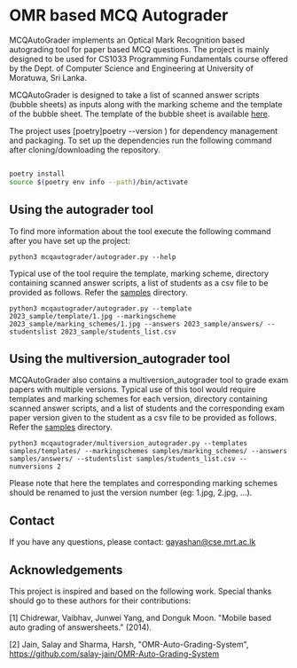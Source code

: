 # OMR based MCQ Autograder

MCQAutoGrader implements an Optical Mark Recognition based autograding tool for paper based MCQ questions. The project is mainly designed to be used for CS1033 Programming Fundamentals course offered by the Dept. of Computer Science and Engineering at University of Moratuwa, Sri Lanka.

MCQAutoGrader is designed to take a list of scanned answer scripts (bubble sheets) as inputs along with the marking scheme and the template of the bubble sheet. The template of the bubble sheet is available [here](https://docs.google.com/spreadsheets/d/1oUphoxSrNf3qI7_DLRZII-zN9sUES-WGTxp9o_Qo21Q/edit?usp=sharing).

The project uses [poetry]poetry --version
) for dependency management and packaging. To set up the dependencies run the following command after cloning/downloading the repository.

```bash

poetry install
source $(poetry env info --path)/bin/activate

```

## Using the autograder tool
To find more information about the tool execute the following command after you have set up the project:

`python3 mcqautograder/autograder.py --help`

Typical use of the tool require the template, marking scheme, directory containing scanned answer scripts, a list of students as a csv file to be provided as follows. Refer the [samples](/samples/) directory.

`python3 mcqautograder/autograder.py --template 2023_sample/template/1.jpg --markingscheme 2023_sample/marking_schemes/1.jpg --answers 2023_sample/answers/ --studentslist 2023_sample/students_list.csv`

## Using the multiversion_autograder tool

MCQAutoGrader also contains a multiversion_autograder tool to grade exam papers with multiple versions. Typical use of this tool would require templates and marking schemes for each version, directory containing scanned answer scripts, and a list of students and the corresponding exam paper version given to the student as a csv file to be provided as follows. Refer the [samples](/samples/) directory.

`python3 mcqautograder/multiversion_autograder.py --templates samples/templates/ --markingschemes samples/marking_schemes/ --answers samples/answers/ --studentslist samples/students_list.csv --numversions 2`

Please note that here the templates and corresponding marking schemes should be renamed to just the version number (eg: 1.jpg, 2.jpg, ...).

## Contact

If you have any questions, please contact: [gayashan@cse.mrt.ac.lk](mailto:gayashan@cse.mrt.ac.lk)


## Acknowledgements

This project is inspired and based on the following work. Special thanks should go to these authors for their contributions:

[1] Chidrewar, Vaibhav, Junwei Yang, and Donguk Moon. "Mobile based auto grading of answersheets." (2014).

[2] Jain, Salay and Sharma, Harsh, "OMR-Auto-Grading-System", https://github.com/salay-jain/OMR-Auto-Grading-System